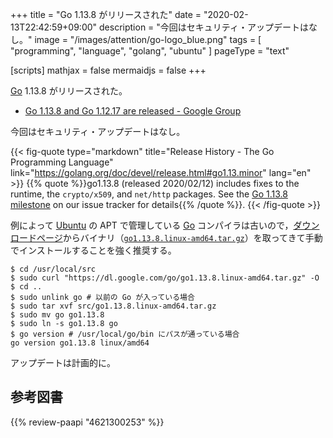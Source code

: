 +++
title = "Go 1.13.8 がリリースされた"
date =  "2020-02-13T22:42:59+09:00"
description = "今回はセキュリティ・アップデートはなし。"
image = "/images/attention/go-logo_blue.png"
tags  = [ "programming", "language", "golang", "ubuntu" ]
pageType = "text"

[scripts]
  mathjax = false
  mermaidjs = false
+++

[Go] 1.13.8 がリリースされた。

- [Go 1.13.8 and Go 1.12.17 are released - Google Group](https://groups.google.com/forum/#!topic/golang-announce/pYiaiBU6kvs)

今回はセキュリティ・アップデートはなし。

{{< fig-quote type="markdown" title="Release History - The Go Programming Language" link="https://golang.org/doc/devel/release.html#go1.13.minor" lang="en" >}}
{{% quote %}}go1.13.8 (released 2020/02/12) includes fixes to the runtime, the `crypto/x509`, and `net/http` packages. See the [Go 1.13.8 milestone](https://github.com/golang/go/issues?q=milestone%3AGo1.13.8+label%3ACherryPickApproved) on our issue tracker for details{{% /quote %}}.
{{< /fig-quote >}}

例によって [Ubuntu] の APT で管理している [Go] コンパイラは古いので，[ダウンロードページ](https://golang.org/dl/ "Downloads - The Go Programming Language")からバイナリ（[`go1.13.8.linux-amd64.tar.gz`](https://dl.google.com/go/go1.13.8.linux-amd64.tar.gz)）を取ってきて手動でインストールすることを強く推奨する。

```text
$ cd /usr/local/src
$ sudo curl "https://dl.google.com/go/go1.13.8.linux-amd64.tar.gz" -O
$ cd ..
$ sudo unlink go # 以前の Go が入っている場合
$ sudo tar xvf src/go1.13.8.linux-amd64.tar.gz
$ sudo mv go go1.13.8
$ sudo ln -s go1.13.8 go
$ go version # /usr/local/go/bin にパスが通っている場合
go version go1.13.8 linux/amd64
```

アップデートは計画的に。

[Go]: https://go.dev/
[Go 言語]: https://golang.org/ "The Go Programming Language"
[Ubuntu]: https://www.ubuntu.com/ "The leading operating system for PCs, IoT devices, servers and the cloud | Ubuntu"

## 参考図書

{{% review-paapi "4621300253" %}} <!-- プログラミング言語Go -->
